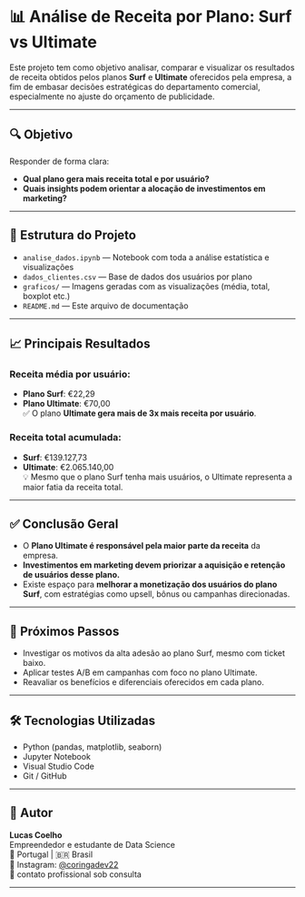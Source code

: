 # 📊 Análise de Receita por Plano: Surf vs Ultimate

Este projeto tem como objetivo analisar, comparar e visualizar os resultados de receita obtidos pelos planos **Surf** e **Ultimate** oferecidos pela empresa, a fim de embasar decisões estratégicas do departamento comercial, especialmente no ajuste do orçamento de publicidade.

---

## 🔍 Objetivo

Responder de forma clara:
- **Qual plano gera mais receita total e por usuário?**
- **Quais insights podem orientar a alocação de investimentos em marketing?**

---

## 📁 Estrutura do Projeto

- `analise_dados.ipynb` — Notebook com toda a análise estatística e visualizações
- `dados_clientes.csv` — Base de dados dos usuários por plano
- `graficos/` — Imagens geradas com as visualizações (média, total, boxplot etc.)
- `README.md` — Este arquivo de documentação

---

## 📈 Principais Resultados

### Receita média por usuário:
- **Plano Surf**: €22,29  
- **Plano Ultimate**: €70,00  
✅ O plano **Ultimate gera mais de 3x mais receita por usuário**.

### Receita total acumulada:
- **Surf**: €139.127,73  
- **Ultimate**: €2.065.140,00  
💡 Mesmo que o plano Surf tenha mais usuários, o Ultimate representa a maior fatia da receita total.

---

## ✅ Conclusão Geral

- O **Plano Ultimate é responsável pela maior parte da receita** da empresa.
- **Investimentos em marketing devem priorizar a aquisição e retenção de usuários desse plano.**
- Existe espaço para **melhorar a monetização dos usuários do plano Surf**, com estratégias como upsell, bônus ou campanhas direcionadas.

---

## 📌 Próximos Passos

- Investigar os motivos da alta adesão ao plano Surf, mesmo com ticket baixo.
- Aplicar testes A/B em campanhas com foco no plano Ultimate.
- Reavaliar os benefícios e diferenciais oferecidos em cada plano.

---

## 🛠️ Tecnologias Utilizadas

- Python (pandas, matplotlib, seaborn)
- Jupyter Notebook
- Visual Studio Code
- Git / GitHub

---

## 🧠 Autor

**Lucas Coelho**  
Empreendedor e estudante de Data Science  
📍 Portugal | 🇧🇷 Brasil  
🔗 Instagram: [@coringadev22](https://www.instagram.com/coringadev22)  
📧 contato profissional sob consulta

---

